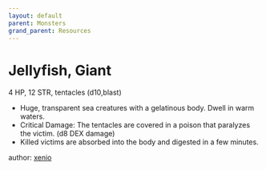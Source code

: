 ```yaml
---
layout: default
parent: Monsters
grand_parent: Resources
---
```


# Jellyfish, Giant
4 HP, 12 STR, tentacles (d10,blast)
- Huge, transparent sea creatures with a gelatinous body. Dwell in warm waters.
- Critical Damage: The tentacles are covered in a poison that paralyzes the victim. (d8 DEX damage)
- Killed victims are absorbed into the body and digested in a few minutes.

author: [xenio](https://xenioinabottle.blogspot.com)
